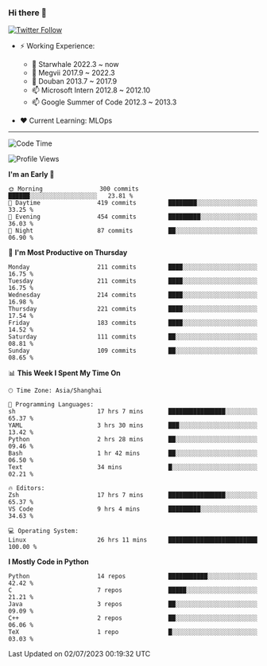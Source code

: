 ### Hi there 👋

[![Twitter Follow](https://img.shields.io/twitter/follow/tianweidut?style=social)](https://twitter.com/tianweidut)

- ⚡ Working Experience:
  - 🔭 Starwhale 2022.3 ~ now
  - 🌱 Megvii 2017.9 ~ 2022.3
  - 🌱 Douban 2013.7 ~ 2017.9
  - 📫 Microsoft Intern 2012.8 ~ 2012.10
  - 📫 Google Summer of Code 2012.3 ~ 2013.3

- ❤️ Current Learning: MLOps

---
<!--START_SECTION:waka-->
![Code Time](http://img.shields.io/badge/Code%20Time-4%2C215%20hrs%2054%20mins-blue)

![Profile Views](http://img.shields.io/badge/Profile%20Views-0-blue)

**I'm an Early 🐤** 

```text
🌞 Morning                300 commits         ██████░░░░░░░░░░░░░░░░░░░   23.81 % 
🌆 Daytime                419 commits         ████████░░░░░░░░░░░░░░░░░   33.25 % 
🌃 Evening                454 commits         █████████░░░░░░░░░░░░░░░░   36.03 % 
🌙 Night                  87 commits          ██░░░░░░░░░░░░░░░░░░░░░░░   06.90 % 
```
📅 **I'm Most Productive on Thursday** 

```text
Monday                   211 commits         ████░░░░░░░░░░░░░░░░░░░░░   16.75 % 
Tuesday                  211 commits         ████░░░░░░░░░░░░░░░░░░░░░   16.75 % 
Wednesday                214 commits         ████░░░░░░░░░░░░░░░░░░░░░   16.98 % 
Thursday                 221 commits         ████░░░░░░░░░░░░░░░░░░░░░   17.54 % 
Friday                   183 commits         ████░░░░░░░░░░░░░░░░░░░░░   14.52 % 
Saturday                 111 commits         ██░░░░░░░░░░░░░░░░░░░░░░░   08.81 % 
Sunday                   109 commits         ██░░░░░░░░░░░░░░░░░░░░░░░   08.65 % 
```


📊 **This Week I Spent My Time On** 

```text
🕑︎ Time Zone: Asia/Shanghai

💬 Programming Languages: 
sh                       17 hrs 7 mins       ████████████████░░░░░░░░░   65.37 % 
YAML                     3 hrs 30 mins       ███░░░░░░░░░░░░░░░░░░░░░░   13.42 % 
Python                   2 hrs 28 mins       ██░░░░░░░░░░░░░░░░░░░░░░░   09.46 % 
Bash                     1 hr 42 mins        ██░░░░░░░░░░░░░░░░░░░░░░░   06.50 % 
Text                     34 mins             █░░░░░░░░░░░░░░░░░░░░░░░░   02.21 % 

🔥 Editors: 
Zsh                      17 hrs 7 mins       ████████████████░░░░░░░░░   65.37 % 
VS Code                  9 hrs 4 mins        █████████░░░░░░░░░░░░░░░░   34.63 % 

💻 Operating System: 
Linux                    26 hrs 11 mins      █████████████████████████   100.00 % 
```

**I Mostly Code in Python** 

```text
Python                   14 repos            ███████████░░░░░░░░░░░░░░   42.42 % 
C                        7 repos             █████░░░░░░░░░░░░░░░░░░░░   21.21 % 
Java                     3 repos             ██░░░░░░░░░░░░░░░░░░░░░░░   09.09 % 
C++                      2 repos             ██░░░░░░░░░░░░░░░░░░░░░░░   06.06 % 
TeX                      1 repo              █░░░░░░░░░░░░░░░░░░░░░░░░   03.03 % 
```




 Last Updated on 02/07/2023 00:19:32 UTC
<!--END_SECTION:waka-->
